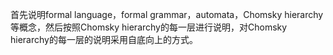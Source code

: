 首先说明formal language，formal grammar，automata，Chomsky hierarchy等概念，然后按照Chomsky hierarchy的每一层进行说明，对Chomsky hierarchy的每一层的说明采用自底向上的方式。